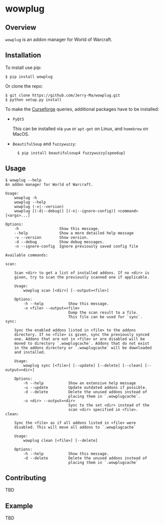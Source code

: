 wowplug
===============================

Overview
--------

`wowplug` is an addon manager for World of Warcraft.

Installation
--------------------

To install use pip:

    $ pip install wowplug


Or clone the repo:

    $ git clone https://github.com/Jerry-Ma/wowplug.git
    $ python setup.py install

To make the [Curseforge](https://www.curseforge.com/wow/addons) queries,
additional packages have to be installed:

* `PyQt5`

    This can be installed via `yum` or `apt-get` on Linux, and
    `homebrew` on MacOS.

* `BeautifulSoup` and `fuzzywuzzy`:

        $ pip install beautifulsoup4 fuzzywuzzy[speedup]


Usage
------

```text
$ wowplug --help
An addon manager for World of Warcraft.

Usage:
    wowplug -h
    wowplug --help
    wowplug (-v|--version)
    wowplug [(-d|--debug)] [(-n|--ignore-config)] <command> [<args>...]

Options:
    -h                  Show this message.
    --help              Show a more detailed help message
    -v --version        Show version.
    -d --debug          Show debug messages.
    -n --ignore-config  Ignore previously saved config file

Available commands:

scan:

    Scan <dir> to get a list of installed addons. If no <dir> is
    given, try to scan the previously scanned one if applicable.

    Usage:
        wowplug scan [<dir>] [--output=<file>]

    Options:
        -h --help           Show this message.
        -o <file> --output=<file>
                            Dump the scan result to a file.
                            This file can be used for `sync`.
sync:

    Sync the enabled addons listed in <file> to the addons
    directory. If no <file> is given, sync the previously synced
    one. Addons that are not in <file> or are disabled will be
    moved to directory `.wowplugcache`. Addons that do not exist
    in the addons directory or `.wowplugcache` will be downloaded
    and installed.

    Usage:
        wowplug sync [<file>] [--update] [--delete] [--clean] [--output=<dir>]

    Options:
        -h --help           Show an extensive help message
        -u --update         Update outdated addons if possible.
        -d --delete         Delete the unused addons instead of
                            placing them in `.wowplugcache`.
        -o <dir> --output=<dir>
                            Sync to the set <dir> instead of the
                            scan <dir> specified in <file>.
clean:

    Sync the <file> as if all addons listed in <file> were
    disabled. This will move all addons to `.wowplugcache`

    Usage:
        wowplug clean [<file>] [--delete]

    Options:
        -h --help           Show this message.
        -d --delete         Delete the unused addons instead of
                            placing them in `.wowplugcache`
```

Contributing
------------

TBD

Example
-------

TBD

